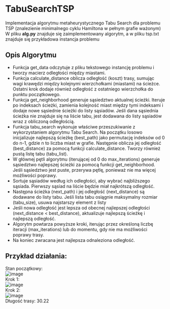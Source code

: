 # TabuSearchTSP
Implementacja algorytmu metaheurystycznego Tabu Search dla problemu TSP (znalezienie minimalnego cyklu Hamiltona w pełnym grafie ważonym)<br>
W pliku **alg.py** znajduje się zaimplementowany algorytm, a w pliku tsp.txt znajduje się przykładowa instancja problemu

## Opis Algorytmu
- Funkcja get_data odczytuje z pliku tekstowego instancję problemu i tworzy macierz odległości między miastami.
- Funkcja calculate_distance oblicza odległość (koszt) trasy, sumując wagi krawędzi między kolejnymi wierzchołkami (miastami) na ścieżce. Ostatni krok dodaje również odległość z ostatniego wierzchołka do punktu początkowego.
- Funkcja get_neighborhood generuje sąsiedztwo aktualnej ścieżki. Iteruje po indeksach ścieżki, zamienia kolejność miast między tymi indeksami i dodaje nowe sąsiednie ścieżki do listy sąsiadów. Jeśli dana sąsiednia ścieżka nie znajduje się na liście tabu, jest dodawana do listy sąsiadów wraz z obliczoną odległością.
- Funkcja tabu_search wykonuje właściwe przeszukiwanie z wykorzystaniem algorytmu Tabu Search. Na początku losowo inicjalizuje najlepszą ścieżkę (best_path) jako permutację indeksów od 0 do n-1, gdzie n to liczba miast w grafie. Następnie oblicza jej odległość (best_distance) za pomocą funkcji calculate_distance. Tworzy również pustą listę tabu (tabu_list).
- W głównej pętli algorytmu (iterującej od 0 do max_iterations) generuje sąsiedztwo najlepszej ścieżki za pomocą funkcji get_neighborhood. Jeśli sąsiedztwo jest puste, przerywa pętlę, ponieważ nie ma więcej możliwości poprawy.
- Sortuje sąsiadów według ich odległości, aby wybrać najbliższego sąsiada. Pierwszy sąsiad na liście będzie miał najkrótszą odległość.
- Następna ścieżka (next_path) i jej odległość (next_distance) są dodawane do listy tabu. Jeśli lista tabu osiągnie maksymalny rozmiar (tabu_size), usuwa najstarszy element z listy
- Jeśli nowa odległość jest lepsza od obecnej najlepszej odległości (next_distance < best_distance), aktualizuje najlepszą ścieżkę i najlepszą odległość.
- Algorytm powtarza powyższe kroki, iterując przez określoną liczbę iteracji (max_iterations) lub do momentu, gdy nie ma możliwości poprawy trasy.
- Na koniec zwracana jest najlepsza odnaleziona odległość.

## Przykład działania:
Stan początkowy:<br>![image](https://github.com/MateuszSztefek/TabuSearchTSP/assets/88203590/12a4450a-4b63-4b44-9a8f-ea57eebbde8a)<br>
Krok 1:<br>![image](https://github.com/MateuszSztefek/TabuSearchTSP/assets/88203590/c4fcebbf-205b-444d-990d-b405d8d607ce)<br>
Krok 2:<br>![image](https://github.com/MateuszSztefek/TabuSearchTSP/assets/88203590/c8ddf71c-4dd6-4249-96e0-631a44b79088)<br>
Długość trasy: 30.22



